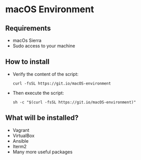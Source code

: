 # macOS Environment

## Requirements
* macOs Sierra
* Sudo access to your machine

## How to install

* Verify the content of the script:

  `curl -fsSL https://git.io/macOS-environment`

* Then execute the script:

  `sh -c "$(curl -fsSL https://git.io/macOS-environment)"`

## What will be installed?

* Vagrant
* VirtualBox
* Ansible
* Iterm2
* Many more useful packages

